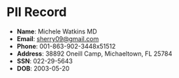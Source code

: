 # PII Record
- **Name**: Michele Watkins MD
- **Email**: sherry09@gmail.com
- **Phone**: 001-863-902-3448x51512
- **Address**: 38892 Oneill Camp, Michaeltown, FL 25784
- **SSN**: 022-29-5643
- **DOB**: 2003-05-20

